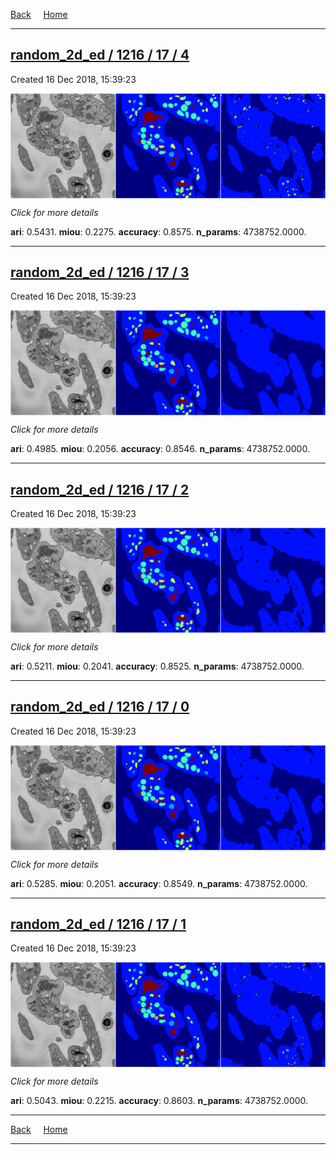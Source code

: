 
[Back](..)&nbsp;&nbsp;&nbsp;&nbsp;&nbsp;[Home](https://leapmanlab.github.io/snapshots)

---

<div class="summary"><a href="4"><h2>random_2d_ed / 1216 / 17 / 4</h2></a><p>Created 16 Dec 2018, 15:39:23
</p><a href="4"><img src="4/media/summary.png" align="center"></a><p>
<i>Click for more details</i>
</p></div>

**ari**: 0.5431. **miou**: 0.2275. **accuracy**: 0.8575. **n_params**: 4738752.0000. 

---

<div class="summary"><a href="3"><h2>random_2d_ed / 1216 / 17 / 3</h2></a><p>Created 16 Dec 2018, 15:39:23
</p><a href="3"><img src="3/media/summary.png" align="center"></a><p>
<i>Click for more details</i>
</p></div>

**ari**: 0.4985. **miou**: 0.2056. **accuracy**: 0.8546. **n_params**: 4738752.0000. 

---

<div class="summary"><a href="2"><h2>random_2d_ed / 1216 / 17 / 2</h2></a><p>Created 16 Dec 2018, 15:39:23
</p><a href="2"><img src="2/media/summary.png" align="center"></a><p>
<i>Click for more details</i>
</p></div>

**ari**: 0.5211. **miou**: 0.2041. **accuracy**: 0.8525. **n_params**: 4738752.0000. 

---

<div class="summary"><a href="0"><h2>random_2d_ed / 1216 / 17 / 0</h2></a><p>Created 16 Dec 2018, 15:39:23
</p><a href="0"><img src="0/media/summary.png" align="center"></a><p>
<i>Click for more details</i>
</p></div>

**ari**: 0.5285. **miou**: 0.2051. **accuracy**: 0.8549. **n_params**: 4738752.0000. 

---

<div class="summary"><a href="1"><h2>random_2d_ed / 1216 / 17 / 1</h2></a><p>Created 16 Dec 2018, 15:39:23
</p><a href="1"><img src="1/media/summary.png" align="center"></a><p>
<i>Click for more details</i>
</p></div>

**ari**: 0.5043. **miou**: 0.2215. **accuracy**: 0.8603. **n_params**: 4738752.0000. 

---

[Back](..)&nbsp;&nbsp;&nbsp;&nbsp;&nbsp;[Home](https://leapmanlab.github.io/snapshots)

---